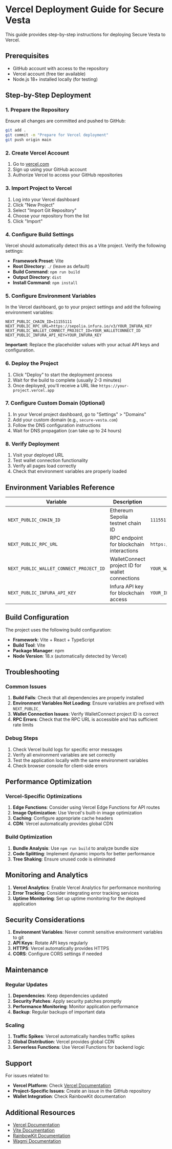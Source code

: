 # Vercel Deployment Guide for Secure Vesta

This guide provides step-by-step instructions for deploying Secure Vesta to Vercel.

## Prerequisites

- GitHub account with access to the repository
- Vercel account (free tier available)
- Node.js 18+ installed locally (for testing)

## Step-by-Step Deployment

### 1. Prepare the Repository

Ensure all changes are committed and pushed to GitHub:

```bash
git add .
git commit -m "Prepare for Vercel deployment"
git push origin main
```

### 2. Create Vercel Account

1. Go to [vercel.com](https://vercel.com)
2. Sign up using your GitHub account
3. Authorize Vercel to access your GitHub repositories

### 3. Import Project to Vercel

1. Log into your Vercel dashboard
2. Click "New Project"
3. Select "Import Git Repository"
4. Choose your repository from the list
5. Click "Import"

### 4. Configure Build Settings

Vercel should automatically detect this as a Vite project. Verify the following settings:

- **Framework Preset**: Vite
- **Root Directory**: `./` (leave as default)
- **Build Command**: `npm run build`
- **Output Directory**: `dist`
- **Install Command**: `npm install`

### 5. Configure Environment Variables

In the Vercel dashboard, go to your project settings and add the following environment variables:

```
NEXT_PUBLIC_CHAIN_ID=11155111
NEXT_PUBLIC_RPC_URL=https://sepolia.infura.io/v3/YOUR_INFURA_KEY
NEXT_PUBLIC_WALLET_CONNECT_PROJECT_ID=YOUR_WALLETCONNECT_ID
NEXT_PUBLIC_INFURA_API_KEY=YOUR_INFURA_KEY
```

**Important**: Replace the placeholder values with your actual API keys and configuration.

### 6. Deploy the Project

1. Click "Deploy" to start the deployment process
2. Wait for the build to complete (usually 2-3 minutes)
3. Once deployed, you'll receive a URL like `https://your-project.vercel.app`

### 7. Configure Custom Domain (Optional)

1. In your Vercel project dashboard, go to "Settings" > "Domains"
2. Add your custom domain (e.g., `secure-vesta.com`)
3. Follow the DNS configuration instructions
4. Wait for DNS propagation (can take up to 24 hours)

### 8. Verify Deployment

1. Visit your deployed URL
2. Test wallet connection functionality
3. Verify all pages load correctly
4. Check that environment variables are properly loaded

## Environment Variables Reference

| Variable | Description | Example Value |
|----------|-------------|---------------|
| `NEXT_PUBLIC_CHAIN_ID` | Ethereum Sepolia testnet chain ID | `11155111` |
| `NEXT_PUBLIC_RPC_URL` | RPC endpoint for blockchain interactions | `https://sepolia.infura.io/v3/YOUR_KEY` |
| `NEXT_PUBLIC_WALLET_CONNECT_PROJECT_ID` | WalletConnect project ID for wallet connections | `YOUR_WALLETCONNECT_ID` |
| `NEXT_PUBLIC_INFURA_API_KEY` | Infura API key for blockchain access | `YOUR_INFURA_KEY` |

## Build Configuration

The project uses the following build configuration:

- **Framework**: Vite + React + TypeScript
- **Build Tool**: Vite
- **Package Manager**: npm
- **Node Version**: 18.x (automatically detected by Vercel)

## Troubleshooting

### Common Issues

1. **Build Fails**: Check that all dependencies are properly installed
2. **Environment Variables Not Loading**: Ensure variables are prefixed with `NEXT_PUBLIC_`
3. **Wallet Connection Issues**: Verify WalletConnect project ID is correct
4. **RPC Errors**: Check that the RPC URL is accessible and has sufficient rate limits

### Debug Steps

1. Check Vercel build logs for specific error messages
2. Verify all environment variables are set correctly
3. Test the application locally with the same environment variables
4. Check browser console for client-side errors

## Performance Optimization

### Vercel-Specific Optimizations

1. **Edge Functions**: Consider using Vercel Edge Functions for API routes
2. **Image Optimization**: Use Vercel's built-in image optimization
3. **Caching**: Configure appropriate cache headers
4. **CDN**: Vercel automatically provides global CDN

### Build Optimization

1. **Bundle Analysis**: Use `npm run build` to analyze bundle size
2. **Code Splitting**: Implement dynamic imports for better performance
3. **Tree Shaking**: Ensure unused code is eliminated

## Monitoring and Analytics

1. **Vercel Analytics**: Enable Vercel Analytics for performance monitoring
2. **Error Tracking**: Consider integrating error tracking services
3. **Uptime Monitoring**: Set up uptime monitoring for the deployed application

## Security Considerations

1. **Environment Variables**: Never commit sensitive environment variables to git
2. **API Keys**: Rotate API keys regularly
3. **HTTPS**: Vercel automatically provides HTTPS
4. **CORS**: Configure CORS settings if needed

## Maintenance

### Regular Updates

1. **Dependencies**: Keep dependencies updated
2. **Security Patches**: Apply security patches promptly
3. **Performance Monitoring**: Monitor application performance
4. **Backup**: Regular backups of important data

### Scaling

1. **Traffic Spikes**: Vercel automatically handles traffic spikes
2. **Global Distribution**: Vercel provides global CDN
3. **Serverless Functions**: Use Vercel Functions for backend logic

## Support

For issues related to:

- **Vercel Platform**: Check [Vercel Documentation](https://vercel.com/docs)
- **Project-Specific Issues**: Create an issue in the GitHub repository
- **Wallet Integration**: Check RainbowKit documentation

## Additional Resources

- [Vercel Documentation](https://vercel.com/docs)
- [Vite Documentation](https://vitejs.dev/)
- [RainbowKit Documentation](https://www.rainbowkit.com/)
- [Wagmi Documentation](https://wagmi.sh/)